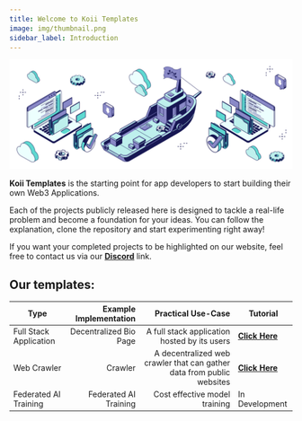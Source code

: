 ```yaml
---
title: Welcome to Koii Templates
image: img/thumbnail.png
sidebar_label: Introduction
---
```


![banner](./img/header.svg)

**Koii Templates** is the starting point for app developers to start building their own Web3 Applications.

Each of the projects publicly released here is designed to tackle a real-life problem and become a foundation for your ideas. You can follow the explanation, clone the repository and start experimenting right away!

If you want your completed projects to be highlighted on our website, feel free to contact us via our [**Discord**](https://discord.com/invite/koii) link.

## Our templates:

| Type                   | Example Implementation |                                               Practical Use-Case | Tutorial                                                                    |
| ---------------------- | ---------------------: | ---------------------------------------------------------------: | --------------------------------------------------------------------------- |
| Full Stack Application | Decentralized Bio Page |                     A full stack application hosted by its users | [**Click Here**](/quickstart/linktree/intro)                                 |
| Web Crawler            |         Crawler |    A decentralized web crawler that can gather data from public websites | [**Click Here**](/quickstart/crawler/introduction)                          |      
| Federated AI Training  |  Federated AI Training |                                    Cost effective model training | In Development                                                              |
